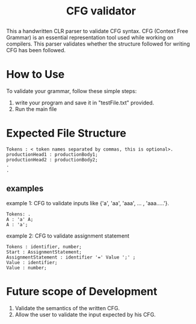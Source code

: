 
# <p align = "center">CFG validator</p>
This a handwritten CLR parser to validate CFG syntax.
CFG (Context Free Grammar) is an essential representation tool used while working on compilers.
 This parser validates whether the structure followed for writing CFG has been followed.


# How to Use
To validate your grammar, follow these simple steps:
1. write your program and save it in "testFile.txt" provided.
2. Run the main file

# Expected File Structure
```
Tokens : < token names separated by commas, this is optional>.
productionHead1 : productionBody1;
productionHead2 : productionBody2;
.
.
```
## examples
example 1:
CFG to validate inputs like {'a', 'aa', 'aaa', ... , 'aaa.....'}.
```
Tokens: .
A : 'a' A;
A : 'a';
```
example 2:
CFG to validate assignment statement
```
Tokens : identifier, number;
Start : AssignmentStatement;
AssignmentStatement : identifier '=' Value ';' ;
Value : identifier;
Value : number;
```

# Future scope of Development
1. Validate the semantics of the written CFG.
2. Allow the user to validate the input expected by his CFG.
